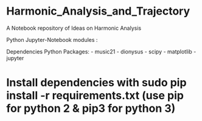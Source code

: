 # Harmonic_Analysis_and_Trajectory
A Notebook repository of Ideas on Harmonic Analysis

Python Jupyter-Notebook modules :

  Dependencies Python Packages:
    - music21
    - dionysus
    - scipy
    - matplotlib
    - jupyter


# Install dependencies with sudo pip install -r requirements.txt (use pip for python 2 & pip3 for python 3)
